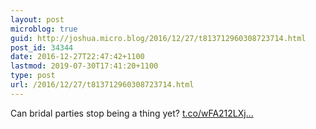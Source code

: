 ```yaml
---
layout: post
microblog: true
guid: http://joshua.micro.blog/2016/12/27/t813712960308723714.html
post_id: 34344
date: 2016-12-27T22:47:42+1100
lastmod: 2019-07-30T17:41:20+1100
type: post
url: /2016/12/27/t813712960308723714.html
---
```

Can bridal parties stop being a thing yet? [t.co/wFA212LXj...](https://t.co/wFA212LXjL)
